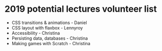 # 2019 potential lectures volunteer list

- CSS transitions & animations - Daniel
- CSS layout with flaxbox - Lennyroy
- Accessibility - Christina
- Persisting data, databases - Christina
- Making games with Scratch - Christina
